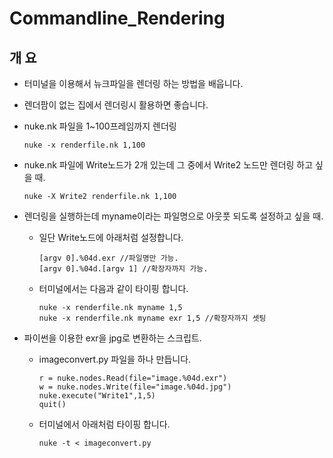 # Commandline\_Rendering

## 개 요

* 터미널을 이용해서 뉴크파일을 렌더링 하는 방법을 배웁니다.
* 렌더팜이 없는 집에서 렌더링시 활용하면 좋습니다.
* nuke.nk 파일을 1~100프레임까지 렌더링

  ```text
  nuke -x renderfile.nk 1,100
  ```

* nuke.nk 파일에 Write노드가 2개 있는데 그 중에서 Write2 노드만 렌더링 하고 싶을 때.

  ```text
  nuke -X Write2 renderfile.nk 1,100
  ```

* 렌더링을 실행하는데 myname이라는 파일명으로 아웃풋 되도록 설정하고 싶을 때.
  * 일단 Write노드에 아래처럼 설정합니다.

    ```text
    [argv 0].%04d.exr //파일명만 가능.
    [argv 0].%04d.[argv 1] //확장자까지 가능.
    ```

  * 터미널에서는 다음과 같이 타이핑 합니다.

    ```text
    nuke -x renderfile.nk myname 1,5
    nuke -x renderfile.nk myname exr 1,5 //확장자까지 셋팅
    ```
* 파이썬을 이용한 exr을 jpg로 변환하는 스크립트.
  * imageconvert.py 파일을 하나 만듭니다.

    ```text
    r = nuke.nodes.Read(file="image.%04d.exr")
    w = nuke.nodes.Write(file="image.%04d.jpg")
    nuke.execute("Write1",1,5)
    quit()
    ```

  * 터미널에서 아래처럼 타이핑 합니다.

    ```text
    nuke -t < imageconvert.py
    ```

